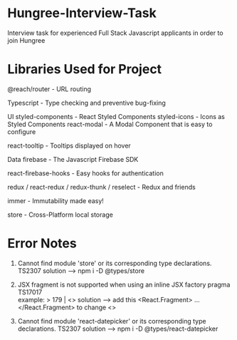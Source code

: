 # Hungree-Interview-Task
Interview task for experienced Full Stack Javascript applicants in order to join Hungree

# Libraries Used for Project
@reach/router - URL routing

Typescript - Type checking and preventive bug-fixing

UI
styled-components - React Styled Components styled-icons - Icons as Styled Components react-modal - A Modal Component that is easy to configure

react-tooltip - Tooltips displayed on hover

Data
firebase - The Javascript Firebase SDK

react-firebase-hooks - Easy hooks for authentication

redux / react-redux / redux-thunk / reselect - Redux and friends

immer - Immutability made easy!

store - Cross-Platform local storage

# Error Notes

1. Cannot find module 'store' or its corresponding type declarations.  TS2307
   solution --> npm i -D @types/store
   
2. JSX fragment is not supported when using an inline JSX factory pragma  TS17017    
   example: > 179 |     <>
   solution --> add this <React.Fragment> ... </React.Fragment> to change <>
   
3. Cannot find module 'react-datepicker' or its corresponding type declarations.  TS2307
   solution --> npm i -D @types/react-datepicker
      